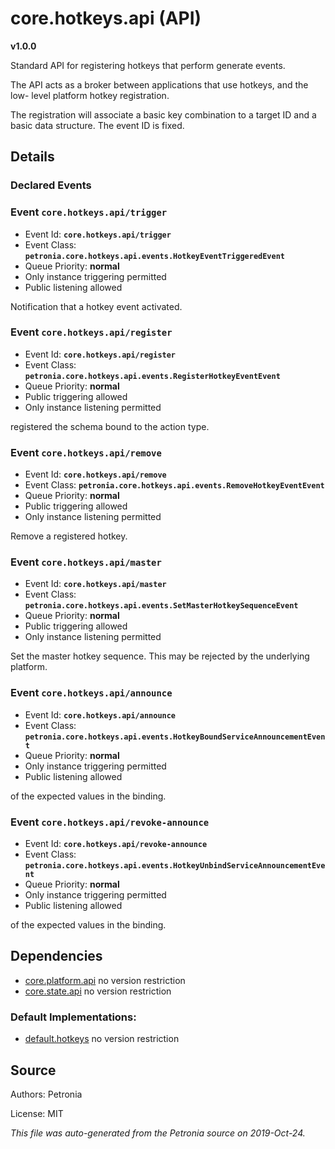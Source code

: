 # core.hotkeys.api (API)
**v1.0.0**

Standard API for registering hotkeys that perform generate events.


The API acts as a broker between applications that use hotkeys, and the low-
level platform hotkey registration.


The registration will associate a basic key combination to a target ID and
a basic data structure.  The event ID is fixed.

## Details


### Declared Events


### Event `core.hotkeys.api/trigger`

* Event Id: **`core.hotkeys.api/trigger`**
* Event Class: **`petronia.core.hotkeys.api.events.HotkeyEventTriggeredEvent`**
* Queue Priority: **normal**
* Only instance triggering permitted
* Public listening allowed

Notification that a hotkey event activated.

### Event `core.hotkeys.api/register`

* Event Id: **`core.hotkeys.api/register`**
* Event Class: **`petronia.core.hotkeys.api.events.RegisterHotkeyEventEvent`**
* Queue Priority: **normal**
* Public triggering allowed
* Only instance listening permitted

registered the schema bound to the action type.

### Event `core.hotkeys.api/remove`

* Event Id: **`core.hotkeys.api/remove`**
* Event Class: **`petronia.core.hotkeys.api.events.RemoveHotkeyEventEvent`**
* Queue Priority: **normal**
* Public triggering allowed
* Only instance listening permitted

Remove a registered hotkey.

### Event `core.hotkeys.api/master`

* Event Id: **`core.hotkeys.api/master`**
* Event Class: **`petronia.core.hotkeys.api.events.SetMasterHotkeySequenceEvent`**
* Queue Priority: **normal**
* Public triggering allowed
* Only instance listening permitted

Set the master hotkey sequence.  This may be rejected by the underlying platform.

### Event `core.hotkeys.api/announce`

* Event Id: **`core.hotkeys.api/announce`**
* Event Class: **`petronia.core.hotkeys.api.events.HotkeyBoundServiceAnnouncementEvent`**
* Queue Priority: **normal**
* Only instance triggering permitted
* Public listening allowed

of the expected values in the binding.

### Event `core.hotkeys.api/revoke-announce`

* Event Id: **`core.hotkeys.api/revoke-announce`**
* Event Class: **`petronia.core.hotkeys.api.events.HotkeyUnbindServiceAnnouncementEvent`**
* Queue Priority: **normal**
* Only instance triggering permitted
* Public listening allowed

of the expected values in the binding.








## Dependencies

* [core.platform.api](core.platform.api.md)
  no version restriction
* [core.state.api](core.state.api.md)
  no version restriction



### Default Implementations:
* [default.hotkeys](default.hotkeys.md)
  no version restriction


## Source

Authors: Petronia

License: MIT

*This file was auto-generated from the Petronia source on 2019-Oct-24.*
